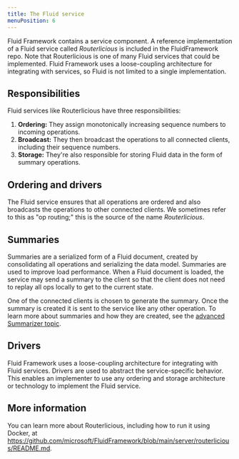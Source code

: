 ```yaml
---
title: The Fluid service
menuPosition: 6
---
```


Fluid Framework contains a service component. A reference implementation of a Fluid service called _Routerlicious_ is
included in the FluidFramework repo. Note that Routerlicious is one of many Fluid services that could be implemented.
Fluid Framework uses a loose-coupling architecture for integrating with services, so Fluid is not limited to a single
implementation.


## Responsibilities

Fluid services like Routerlicious have three responsibilities:

1. **Ordering:** They assign monotonically increasing sequence numbers to incoming operations.
1. **Broadcast:** They then broadcast the operations to all connected clients, including their sequence numbers.
1. **Storage:** They're also responsible for storing Fluid data in the form of summary operations.


## Ordering and drivers

The Fluid service ensures that all operations are ordered and also broadcasts the operations to other connected clients.
We sometimes refer to this as "op routing;" this is the source of the name _Routerlicious_.


## Summaries

Summaries are a serialized form of a Fluid document, created by consolidating all operations and serializing the data
model. Summaries are used to improve load performance. When a Fluid document is loaded, the service may send a summary
to the client so that the client does not need to replay all ops locally to get to the current state.

One of the connected clients is chosen to generate the summary. Once the summary is created it is sent to the service
like any other operation. To learn more about summaries and how they are created, see the [advanced Summarizer
topic](../advanced/summarizer.md).


## Drivers

Fluid Framework uses a loose-coupling architecture for integrating with Fluid services. Drivers are used to abstract the
service-specific behavior. This enables an implementer to use any ordering and storage architecture or technology to
implement the Fluid service.


## More information

You can learn more about Routerlicious, including how to run it using Docker, at
<https://github.com/microsoft/FluidFramework/blob/main/server/routerlicious/README.md>.
